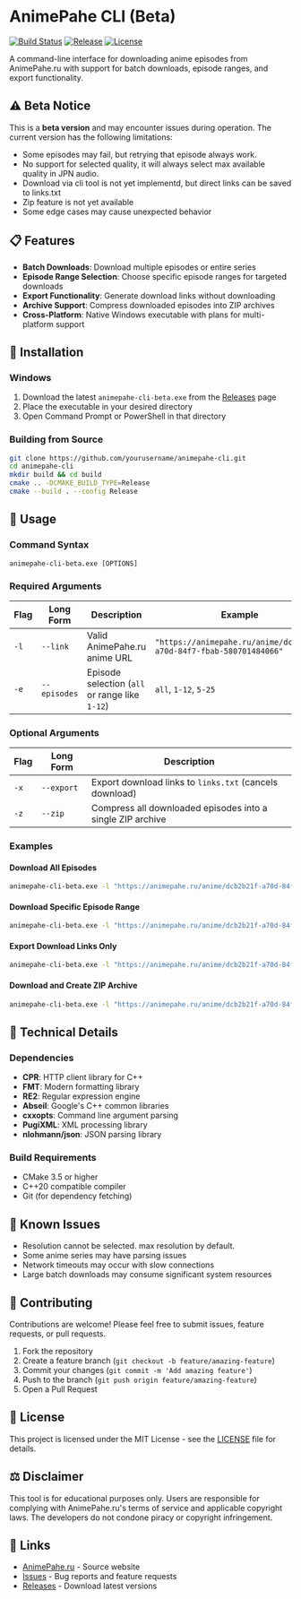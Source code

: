 # AnimePahe CLI (Beta)

[![Build Status](https://github.com/Danushka-Madushan/animepahe-cli/workflows/Build%20and%20Release/badge.svg)](https://github.com/Danushka-Madushan/animepahe-cli/actions)
[![Release](https://img.shields.io/github/v/release/Danushka-Madushan/animepahe-cli?include_prereleases)](https://github.com/Danushka-Madushan/animepahe-cli/releases)
[![License](https://img.shields.io/github/license/Danushka-Madushan/animepahe-cli)](LICENSE)

A command-line interface for downloading anime episodes from AnimePahe.ru with support for batch downloads, episode ranges, and export functionality.

## ⚠️ Beta Notice

This is a **beta version** and may encounter issues during operation. The current version has the following limitations:
- Some episodes may fail, but retrying that episode always work.
- No support for selected quality, it will always select max available quality in JPN audio.
- Download via cli tool is not yet implementd, but direct links can be saved to links.txt
- Zip feature is not yet available
- Some edge cases may cause unexpected behavior

## 📋 Features

- **Batch Downloads**: Download multiple episodes or entire series
- **Episode Range Selection**: Choose specific episode ranges for targeted downloads
- **Export Functionality**: Generate download links without downloading
- **Archive Support**: Compress downloaded episodes into ZIP archives
- **Cross-Platform**: Native Windows executable with plans for multi-platform support

## 🚀 Installation

### Windows
1. Download the latest `animepahe-cli-beta.exe` from the [Releases](https://github.com/yourusername/animepahe-cli/releases) page
2. Place the executable in your desired directory
3. Open Command Prompt or PowerShell in that directory

### Building from Source
```bash
git clone https://github.com/yourusername/animepahe-cli.git
cd animepahe-cli
mkdir build && cd build
cmake .. -DCMAKE_BUILD_TYPE=Release
cmake --build . --config Release
```

## 📖 Usage

### Command Syntax
```
animepahe-cli-beta.exe [OPTIONS]
```

### Required Arguments
| Flag | Long Form | Description | Example |
|------|-----------|-------------|---------|
| `-l` | `--link` | Valid AnimePahe.ru anime URL | `"https://animepahe.ru/anime/dcb2b21f-a70d-84f7-fbab-580701484066"` |
| `-e` | `--episodes` | Episode selection (`all` or range like `1-12`) | `all`, `1-12`, `5-25` |

### Optional Arguments
| Flag | Long Form | Description |
|------|-----------|-------------|
| `-x` | `--export` | Export download links to `links.txt` (cancels download) |
| `-z` | `--zip` | Compress all downloaded episodes into a single ZIP archive |

### Examples

#### Download All Episodes
```bash
animepahe-cli-beta.exe -l "https://animepahe.ru/anime/dcb2b21f-a70d-84f7-fbab-580701484066" -e all
```

#### Download Specific Episode Range
```bash
animepahe-cli-beta.exe -l "https://animepahe.ru/anime/dcb2b21f-a70d-84f7-fbab-580701484066" -e 1-12
```

#### Export Download Links Only
```bash
animepahe-cli-beta.exe -l "https://animepahe.ru/anime/dcb2b21f-a70d-84f7-fbab-580701484066" -e all -x
```

#### Download and Create ZIP Archive
```bash
animepahe-cli-beta.exe -l "https://animepahe.ru/anime/dcb2b21f-a70d-84f7-fbab-580701484066" -e 1-24 -z
```

## 🔧 Technical Details

### Dependencies
- **CPR**: HTTP client library for C++
- **FMT**: Modern formatting library
- **RE2**: Regular expression engine
- **Abseil**: Google's C++ common libraries
- **cxxopts**: Command line argument parsing
- **PugiXML**: XML processing library
- **nlohmann/json**: JSON parsing library

### Build Requirements
- CMake 3.5 or higher
- C++20 compatible compiler
- Git (for dependency fetching)

## 🐛 Known Issues

- Resolution cannot be selected. max resolution by default.
- Some anime series may have parsing issues
- Network timeouts may occur with slow connections
- Large batch downloads may consume significant system resources

## 🤝 Contributing

Contributions are welcome! Please feel free to submit issues, feature requests, or pull requests.

1. Fork the repository
2. Create a feature branch (`git checkout -b feature/amazing-feature`)
3. Commit your changes (`git commit -m 'Add amazing feature'`)
4. Push to the branch (`git push origin feature/amazing-feature`)
5. Open a Pull Request

## 📄 License

This project is licensed under the MIT License - see the [LICENSE](LICENSE) file for details.

## ⚖️ Disclaimer

This tool is for educational purposes only. Users are responsible for complying with AnimePahe.ru's terms of service and applicable copyright laws. The developers do not condone piracy or copyright infringement.

## 🔗 Links

- [AnimePahe.ru](https://animepahe.ru) - Source website
- [Issues](https://github.com/yourusername/animepahe-cli/issues) - Bug reports and feature requests
- [Releases](https://github.com/yourusername/animepahe-cli/releases) - Download latest versions
